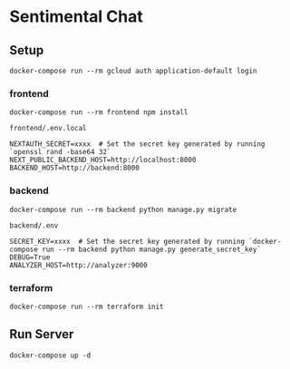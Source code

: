 # Sentimental Chat

## Setup

```
docker-compose run --rm gcloud auth application-default login
```

### frontend

```
docker-compose run --rm frontend npm install
```

`frontend/.env.local`

```
NEXTAUTH_SECRET=xxxx  # Set the secret key generated by running `openssl rand -base64 32`
NEXT_PUBLIC_BACKEND_HOST=http://localhost:8000
BACKEND_HOST=http://backend:8000
```

### backend

```
docker-compose run --rm backend python manage.py migrate
```

`backend/.env`

```
SECRET_KEY=xxxx  # Set the secret key generated by running `docker-compose run --rm backend python manage.py generate_secret_key`
DEBUG=True
ANALYZER_HOST=http://analyzer:9000
```

### terraform

```
docker-compose run --rm terraform init
```

## Run Server

```
docker-compose up -d
```
